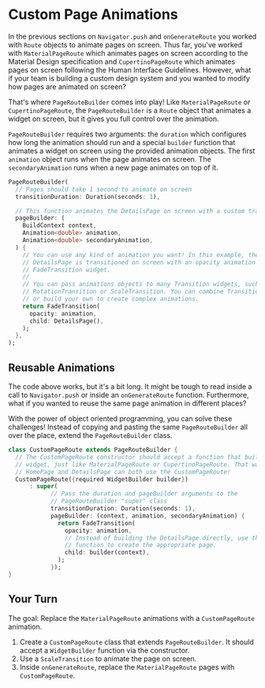 # Custom Page Animations

In the previous sections on `Navigator.push` and `onGenerateRoute` you worked
with `Route` objects to animate pages on screen. Thus far, you've worked with
`MaterialPageRoute` which animates pages on screen according to the Material
Design specification and `CupertinoPageRoute` which animates pages on screen
following the Human Interface Guidelines. However, what if your team is building
a custom design system and you wanted to modify how pages are animated on
screen?

That's where `PageRouteBuilder` comes into play! Like `MaterialPageRoute` or
`CupertinoPageRoute`, the `PageRouteBuilder` is a `Route` object that animates a
widget on screen, but it gives you full control over the animation.

`PageRouteBuilder` requires two arguments: the `duration` which configures how
long the animation should run and a special `builder` function that animates a
widget on screen using the provided animation objects. The first `animation`
object runs when the page animates on screen. The `secondaryAnimation` runs when
a new page animates on top of it.

```dart
PageRouteBuilder(
  // Pages should take 1 second to animate on screen
  transitionDuration: Duration(seconds: 1),

  // This function animates the DetailsPage on screen with a custom transition
  pageBuilder: (
    BuildContext context,
    Animation<double> animation,
    Animation<double> secondaryAnimation,
  ) {
    // You can use any kind of animation you want! In this example, the 
    // DetailsPage is transitioned on screen with an opacity animation using the
    // FadeTransition widget.
    //
    // You can pass animations objects to many Transition widgets, such as 
    // RotationTransition or ScaleTransition. You can combine Transition widgets 
    // or build your own to create complex animations.
    return FadeTransition(
      opacity: animation,
      child: DetailsPage(),
    );
  },
);
```

## Reusable Animations

The code above works, but it's a bit long. It might be tough to read inside a
call to `Navigator.push` or inside an `onGenerateRoute` function. Furthermore,
what if you wanted to reuse the same page animation in different places? 

With the power of object oriented programming, you can solve these challenges!
Instead of copying and pasting the same `PageRouteBuilder` all over the place,
extend the `PageRouteBuilder` class.

```dart
class CustomPageRoute extends PageRouteBuilder {
  // The CustomPageRoute constructor should accept a function that builds a 
  // widget, just like MaterialPageRoute or CupertinoPageRoute. That way, the
  // HomePage and DetailsPage can both use the CustomPageRoute!
  CustomPageRoute({required WidgetBuilder builder})
      : super(
            // Pass the duration and pageBuilder arguments to the 
            // PageRouteBuilder "super" class
            transitionDuration: Duration(seconds: 1),
            pageBuilder: (context, animation, secondaryAnimation) {
              return FadeTransition(
                opacity: animation,
                // Instead of building the DetailsPage directly, use the builder
                // function to create the appropriate page. 
                child: builder(context),
              );
            });
}
```

## Your Turn

The goal: Replace the `MaterialPageRoute` animations with a `CustomPageRoute`
animation.

  1. Create a `CustomPageRoute` class that extends `PageRouteBuilder`. It should
     accept a `WidgetBuilder` function via the constructor.
  2. Use a `ScaleTransition` to animate the page on screen.
  3. Inside `onGenerateRoute`, replace the `MaterialPageRoute` pages with
     `CustomPageRoute`.